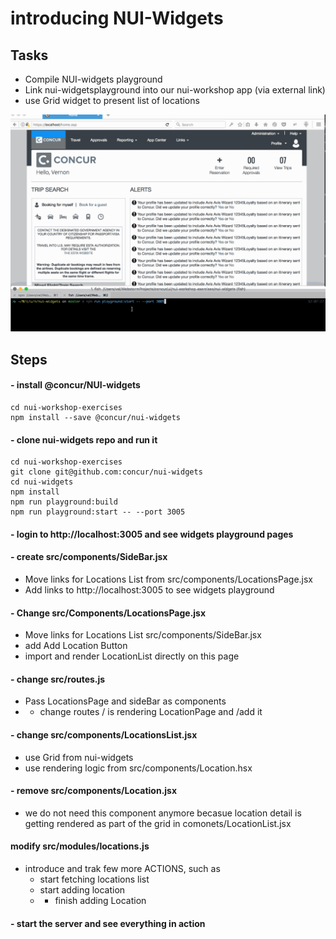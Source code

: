 # introducing NUI-Widgets


## Tasks
- Compile NUI-widgets playground
- Link  nui-widgetsplayground into our nui-workshop app (via external link)
- use Grid widget to present list of locations

![](images/10.gif)


## Steps

#### - install @concur/NUI-widgets
```
cd nui-workshop-exercises
npm install --save @concur/nui-widgets
```

#### - clone nui-widgets repo and run it
```
cd nui-workshop-exercises
git clone git@github.com:concur/nui-widgets
cd nui-widgets
npm install
npm run playground:build
npm run playground:start -- --port 3005
```

#### - login to http://localhost:3005 and see widgets playground pages

#### - create src/components/SideBar.jsx
- Move links for Locations List from src/components/LocationsPage.jsx
- Add links to http://localhost:3005 to see widgets playground


#### - Change src/Components/LocationsPage.jsx
- Move links for Locations List src/components/SideBar.jsx
- add Add Location Button
- import and render LocationList directly on this page

#### - change src/routes.js
- Pass LocationsPage and sideBar as components
- - change routes / is rendering LocationPage and /add it

#### - change src/components/LocationsList.jsx
- use Grid from nui-widgets
- use rendering logic from src/components/Location.hsx

#### - remove src/components/Location.jsx
- we do not need this component anymore becasue location detail is getting rendered as part of the grid in comonets/LocationList.jsx


#### modify src/modules/locations.js
- introduce and trak few more ACTIONS, such as
    * start fetching locations list
    * start adding location
    * * finish adding Location

#### - start the server and see everything in action
